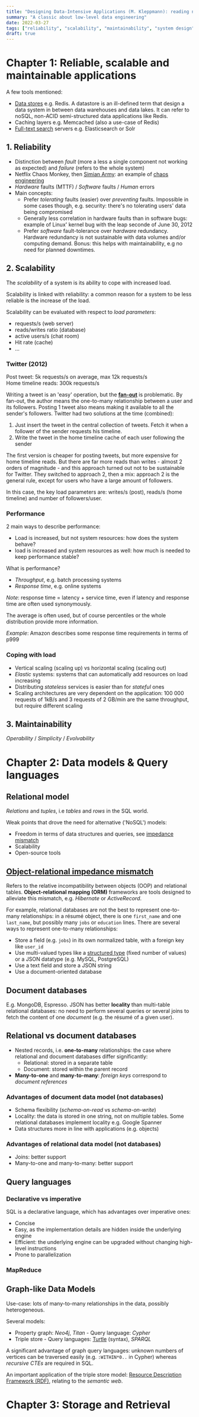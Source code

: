 ```yaml
---
title: "Designing Data-Intensive Applications (M. Kleppmann): reading notes"
summary: "A classic about low-level data engineering"
date: 2022-03-27
tags: ["reliability", "scalability", "maintainability", "system design", "data engineering"]
draft: true
---
```


# Chapter 1: Reliable, scalable and maintainable applications

A few tools mentioned:
* [Data stores](https://en.wikipedia.org/wiki/Data_store) e.g. Redis. A datastore is an ill-defined term that design a data system in between data warehouses and data lakes. It can refer to noSQL, non-ACID semi-structured data applications like Redis.
* Caching layers e.g. Memcached (also a use-case of Redis)
* [Full-text search](https://en.wikipedia.org/wiki/Full-text_search) servers e.g. Elasticsearch or Solr

## 1. Reliability

* Distinction between *fault* (more a less a single component not working as expected) and *failure* (refers to the whole system)
* Netflix Chaos Monkey, then [Simian Army](https://netflixtechblog.com/the-netflix-simian-army-16e57fbab116): an example of [chaos engineering](https://en.wikipedia.org/wiki/Chaos_engineering)
* *Hardware* faults (MTTF) / *Software* faults / *Human* errors
* Main concepts:  
    * Prefer *tolerating* faults (easier) over *preventing* faults. Impossible in some cases though, e.g. security: there's no tolerating users' data being compromised
    * Generally less correlation in hardware faults than in software bugs: example of Linux' kernel bug with the leap seconde of June 30, 2012
    * Prefer *software* fault-tolerance over *hardware* redundancy. Hardware redundancy is not sustainable with data volumes and/or computing demand. Bonus: this helps with maintainability, e.g no need for planned downtimes.

## 2. Scalability

The *scalability* of a system is its ability to cope with increased load.

Scalability is linked with reliability: a common reason for a system to be less reliable is the increase of the load.

Scalability can be evaluated with respect to *load parameters*:
* requests/s (web server)
* reads/writes ratio (database)
* active users/s (chat room)
* Hit rate (cache)
* ...

### Twitter (2012)

Post tweet: 5k requests/s on average, max 12k requests/s  
Home timeline reads: 300k requests/s

Writing a tweet is an 'easy' operation, but the [**fan-out**](https://en.wikipedia.org/wiki/Fan-out_(software)) is problematic. By fan-out, the author means the one-to-many relationship between a user and its followers. Posting 1 tweet also means making it available to all the sender's followers. Twitter had two solutions at the time (combined):

1) Just insert the tweet in the central collection of tweets. Fetch it when a follower of the sender requests his timeline.
2) Write the tweet in the home timeline cache of each user following the sender

The first version is cheaper for posting tweets, but more expensive for home timeline reads. But there are far more reads than writes - almost 2 orders of magnitude - and this approach turned out not to be sustainable for Twitter. They switched to approach 2, then a mix: approach 2 is the general rule, except for users who have a large amount of followers.

In this case, the key load parameters are: writes/s (post), reads/s (home timeline) and number of followers/user.

### Performance

2 main ways to describe performance:
* Load is increased, but not system resources: how does the system behave?
* load is increased and system resources as well: how much is needed to keep performance stable?

What is performance?
* *Throughput*, e.g. batch processing systems
* *Response time*, e.g. online systems

*Note*: response time = latency + service time, even if latency and response time are often used synonymously.

The average is often used, but of course percentiles or the whole distribution provide more information.

*Example*: Amazon describes some response time requirements in terms of p999

### Coping with load

* Vertical scaling (scaling up) vs horizontal scaling (scaling out)
* *Elastic* systems: systems that can automatically add resources on load increasing
* Distributing *stateless* services is easier than for *stateful* ones
* Scaling architectures are very dependent on the application: 100 000 requests of 1kB/s and 3 requests of 2 GB/min are the same throughput, but require different scaling

## 3. Maintainability

*Operability* / *Simplicity* / *Evolvability*

# Chapter 2: Data models & Query languages

## Relational model

*Relations* and *tuples*, i.e *tables* and *rows* in the SQL world.

Weak points that drove the need for alternative ('NoSQL') models:
* Freedom in terms of data structures and queries, see [impedance mismatch](https://en.wikipedia.org/wiki/Object%E2%80%93relational_impedance_mismatch)
* Scalability
* Open-source tools

## [Object-relational impedance mismatch](https://en.wikipedia.org/wiki/Object%E2%80%93relational_impedance_mismatch)

Refers to the relative incompatibility between objects (OOP) and relational tables. **Object-relational mapping (ORM)** frameworks are tools designed to alleviate this mismatch, e.g. *Hibernate* or *ActiveRecord*.

For example, relational databases are not the best to represent one-to-many relationships: in a résumé object, there is one `first_name` and one `last_name`, but possibly many `jobs` or `education` lines. There are several ways to represent one-to-many relationships:

* Store a field (e.g. `jobs`) in its own normalized table, with a foreign key like `user_id`
* Use multi-valued types like a [structured type](https://en.wikipedia.org/wiki/Structured_type) (fixed number of values) or a JSON datatype (e.g. MySQL, PostgreSQL)
* Use a text field and store a JSON string
* Use a document-oriented database

## Document databases

E.g. MongoDB, Espresso. JSON has better **locality** than multi-table relational databases: no need to perform several queries or several joins to fetch the content of one *document* (e.g. the résumé of a given user).

## Relational vs document databases

* Nested records, i.e. **one-to-many** relationships: the case where relational and document databases differ significantly:
    * Relational: stored in a separate table
    * Document: stored within the parent record
* **Many-to-one** and **many-to-many**: *foreign keys* correspond to *document references*

### Advantages of document data **model** (not databases)

* Schema flexibility (*schema-on-read* vs *schema-on-write*)
* Locality: the data is stored in one string, not on multiple tables. Some relational databases implement locality e.g. Google Spanner
* Data structures more in line with applications (e.g. objects)

### Advantages of relational data **model** (not databases)

* Joins: better support
* Many-to-one and many-to-many: better support

## Query languages

### Declarative vs imperative

SQL is a declarative language, which has advantages over imperative ones:
* Concise
* Easy, as the implementation details are hidden inside the underlying engine
* Efficient: the underlying engine can be upgraded without changing high-level instructions
* Prone to parallelization

### MapReduce

## Graph-like Data Models

Use-case: lots of many-to-many relationships in the data, possibly heterogeneous.

Several models:
* Property graph: *Neo4j*, *Titan* - Query language: *Cypher*
* Triple store - Query languages: [Turtle](https://en.wikipedia.org/wiki/Turtle_(syntax)) (syntax), *SPARQL*

A significant advantage of graph query languages: unknown numbers of vertices can be traversed easily (e.g. `:WITHIN*0..` in Cypher) whereas *recursive CTEs* are required in SQL.

An important application of the triple store model: [Resource Description Framework (RDF)](https://en.wikipedia.org/wiki/Resource_Description_Framework), relating to the *semantic web*.

# Chapter 3: Storage and Retrieval




